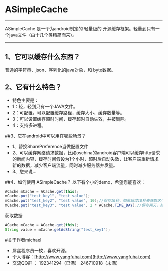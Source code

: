 ASimpleCache
============


----
 ASimpleCache 是一个为android制定的 轻量级的 开源缓存框架。轻量到只有一个java文件（由十几个类精简而来）。


---
## 1、它可以缓存什么东西？
普通的字符串、json、序列化的java对象，和 byte数据。


## 2、它有什么特色？
* 特色主要是：
 *  1：轻，轻到只有一个JAVA文件。
 *  2：可配置，可以配置缓存路径，缓存大小，缓存数量等。
 *  3：可以设置缓存超时时间，缓存超时自动失效，并被删除。
 *  4：支持多进程。

##3、它在android中可以用在哪些场景？
* 1、替换SharePreference当做配置文件
* 2、可以缓存网络请求数据，比如oschina的android客户端可以缓存http请求的新闻内容，缓存时间假设为1个小时，超时后自动失效，让客户端重新请求新的数据，减少客户端流量，同时减少服务器并发量。
* 3、您来说...


##4、如何使用 ASimpleCache？
以下有个小的demo，希望您能喜欢：

```java
ACache mCache = ACache.get(this);
mCache.put("test_key1", "test value");
mCache.put("test_key2", "test value", 10);//保存10秒，如果超过10秒去获取这个key，将为null
mCache.put("test_key3", "test value", 2 * ACache.TIME_DAY);//保存两天，如果超过两天去获取这个key，将为null
```
获取数据
```java
ACache mCache = ACache.get(this);
String value = mCache.getAsString("test_key1");
```

#关于作者michael
* 屌丝程序员一枚，喜欢开源。
* 个人博客：[http://www.yangfuhai.com](http://www.yangfuhai.com)
* 交流QQ群 ： 192341294（已满） 246710918（未满）


